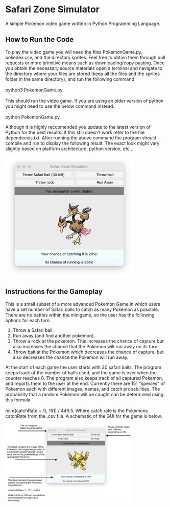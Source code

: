 # Safari Zone Simulator

A simple Pokemon video game written in Python Programming Language.

## How to Run the Code
To play the video game you will need the files PokemonGame.py, pokedex.csv, and the directory sprites. Feel free to obtain them through pull requests or more primitive means such as downloading/copy pasting. Once you obtain the necessary source materials open a terminal and navigate to the directory where your files are stored (keep all the files and the sprites folder in the same directory), and run the following command<br>
<br>python3 PokemonGame.py <br><br>
This should run the video game. If you are using an older version of python you might need to use the below command instead.
<br><br>python PokemonGame.py

Although it is highly reccomended you update to the latest version of Python for the best results. If this still doesn’t work refer to the file dependecies.txt. After running the above command the program should compile and run to display the following result. The exact look might vary slightly based on platform architecture, python version, etc…<br>

<img src="images/SafariZoneSimulator.png" alt="Safari Zone Simulator" width="400">

## Instructions for the Gameplay

This is a small subset of a more advanced Pokemon Game in which users have a set number of Safari balls to catch as many Pokemon as possible. There are no battles within the minigame, so the user has the following options for each turn.

1. Throw a Safari ball.
2. Run away (and find another pokemon).
3. Throw a rock at the pokemon. This increases the chance of capture but also increases the chance that the Pokemon will run away on its turn.
4. Throw bait at the Pokemon which decreases the chance of capture, but also decreases the chance the Pokemon will run away.

At the start of each game the user starts with 30 safari balls. The program keeps track of the number of balls used, and the game is over when the counter reaches 0.
The program also keeps track of all captured Pokemon, and reports them to the user at the end. Currently there are 151 "species" of Pokemon each with different images, names, and catch probabilities.
The probability that a random Pokemon will be caught can be determined using this formula<br><br>
min((catchRate + 1), 151) / 449.5. Where catch rate is the Pokemons catchRate from the .csv file. A schematic of the GUI for the game is below.
<img src="images/schematic.png" alt="Schematic" width="400">
